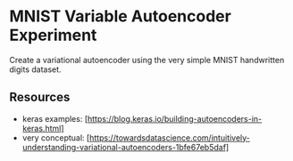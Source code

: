 # MNIST Variable Autoencoder Experiment
Create a variational autoencoder using the very simple MNIST handwritten digits dataset.  

## Resources
* keras examples: [https://blog.keras.io/building-autoencoders-in-keras.html]
* very conceptual: [https://towardsdatascience.com/intuitively-understanding-variational-autoencoders-1bfe67eb5daf]

